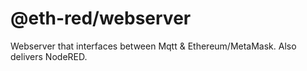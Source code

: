 # @eth-red/webserver

Webserver that interfaces between Mqtt & Ethereum/MetaMask. Also delivers NodeRED. 
